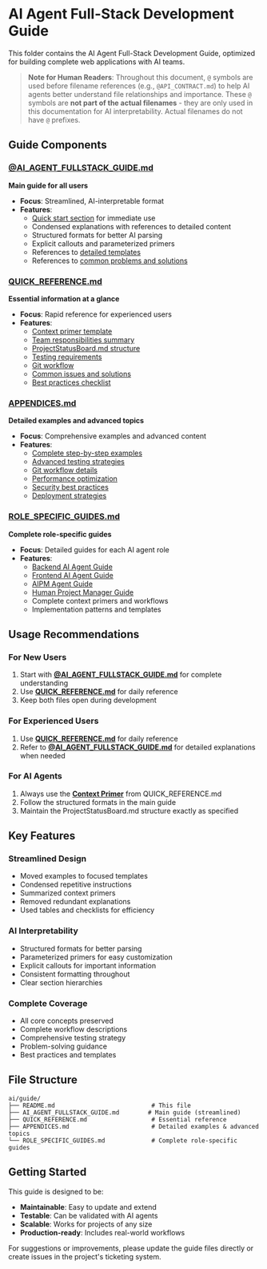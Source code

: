 # AI Agent Full-Stack Development Guide

This folder contains the AI Agent Full-Stack Development Guide, optimized for building complete web applications with AI teams.

> **Note for Human Readers**: Throughout this document, `@` symbols are used before filename references (e.g., `@API_CONTRACT.md`) to help AI agents better understand file relationships and importance. These `@` symbols are **not part of the actual filenames** - they are only used in this documentation for AI interpretability. Actual filenames do not have `@` prefixes.

## Guide Components

### [@AI_AGENT_FULLSTACK_GUIDE.md](./AI_AGENT_FULLSTACK_GUIDE.md)
**Main guide for all users**
- **Focus**: Streamlined, AI-interpretable format
- **Features**:
  - [Quick start section](./AI_AGENT_FULLSTACK_GUIDE.md#quick-start) for immediate use
  - Condensed explanations with references to detailed content
  - Structured formats for better AI parsing
  - Explicit callouts and parameterized primers
  - References to [detailed templates](./APPENDICES.md#appendix-a-detailed-examples)
  - References to [common problems and solutions](./AI_AGENT_FULLSTACK_GUIDE.md#common-problems--solutions)

### [QUICK_REFERENCE.md](./QUICK_REFERENCE.md)
**Essential information at a glance**
- **Focus**: Rapid reference for experienced users
- **Features**:
  - [Context primer template](./QUICK_REFERENCE.md#context-primer-paste-at-start-of-each-conversation)
  - [Team responsibilities summary](./QUICK_REFERENCE.md#team-responsibilities)
  - [ProjectStatusBoard.md structure](./QUICK_REFERENCE.md#projectstatusboardmd-structure)
  - [Testing requirements](./QUICK_REFERENCE.md#testing-requirements)
  - [Git workflow](./QUICK_REFERENCE.md#git-workflow)
  - [Common issues and solutions](./QUICK_REFERENCE.md#common-issues--solutions)
  - [Best practices checklist](./QUICK_REFERENCE.md#best-practices)

### [APPENDICES.md](./APPENDICES.md)
**Detailed examples and advanced topics**
- **Focus**: Comprehensive examples and advanced content
- **Features**:
  - [Complete step-by-step examples](./APPENDICES.md#a1-complete-recipe-manager-example)
  - [Advanced testing strategies](./APPENDICES.md#appendix-b-detailed-testing-strategy)
  - [Git workflow details](./APPENDICES.md#appendix-c-advanced-git-workflow)
  - [Performance optimization](./APPENDICES.md#appendix-d-performance-optimization)
  - [Security best practices](./APPENDICES.md#appendix-e-security-best-practices)
  - [Deployment strategies](./APPENDICES.md#appendix-f-deployment-strategies)

### [ROLE_SPECIFIC_GUIDES.md](./ROLE_SPECIFIC_GUIDES.md)
**Complete role-specific guides**
- **Focus**: Detailed guides for each AI agent role
- **Features**:
  - [Backend AI Agent Guide](./ROLE_SPECIFIC_GUIDES.md#backend-ai-agent-guide)
  - [Frontend AI Agent Guide](./ROLE_SPECIFIC_GUIDES.md#frontend-ai-agent-guide)
  - [AIPM Agent Guide](./ROLE_SPECIFIC_GUIDES.md#aipm-agent-guide)
  - [Human Project Manager Guide](./ROLE_SPECIFIC_GUIDES.md#human-project-manager-guide)
  - Complete context primers and workflows
  - Implementation patterns and templates

## Usage Recommendations

### For New Users
1. Start with **[@AI_AGENT_FULLSTACK_GUIDE.md](./AI_AGENT_FULLSTACK_GUIDE.md)** for complete understanding
2. Use **[QUICK_REFERENCE.md](./QUICK_REFERENCE.md)** for daily reference
3. Keep both files open during development

### For Experienced Users
1. Use **[QUICK_REFERENCE.md](./QUICK_REFERENCE.md)** for daily reference
2. Refer to **[@AI_AGENT_FULLSTACK_GUIDE.md](./AI_AGENT_FULLSTACK_GUIDE.md)** for detailed explanations when needed

### For AI Agents
1. Always use the **[Context Primer](./QUICK_REFERENCE.md#context-primer-paste-at-start-of-each-conversation)** from QUICK_REFERENCE.md
2. Follow the structured formats in the main guide
3. Maintain the ProjectStatusBoard.md structure exactly as specified

## Key Features

### Streamlined Design
- Moved examples to focused templates
- Condensed repetitive instructions
- Summarized context primers
- Removed redundant explanations
- Used tables and checklists for efficiency

### AI Interpretability
- Structured formats for better parsing
- Parameterized primers for easy customization
- Explicit callouts for important information
- Consistent formatting throughout
- Clear section hierarchies

### Complete Coverage
- All core concepts preserved
- Complete workflow descriptions
- Comprehensive testing strategy
- Problem-solving guidance
- Best practices and templates

## File Structure
```
ai/guide/
├── README.md                           # This file
├── AI_AGENT_FULLSTACK_GUIDE.md        # Main guide (streamlined)
├── QUICK_REFERENCE.md                  # Essential reference
├── APPENDICES.md                       # Detailed examples & advanced topics
└── ROLE_SPECIFIC_GUIDES.md             # Complete role-specific guides
```

## Getting Started

This guide is designed to be:
- **Maintainable**: Easy to update and extend
- **Testable**: Can be validated with AI agents
- **Scalable**: Works for projects of any size
- **Production-ready**: Includes real-world workflows

For suggestions or improvements, please update the guide files directly or create issues in the project's ticketing system. 